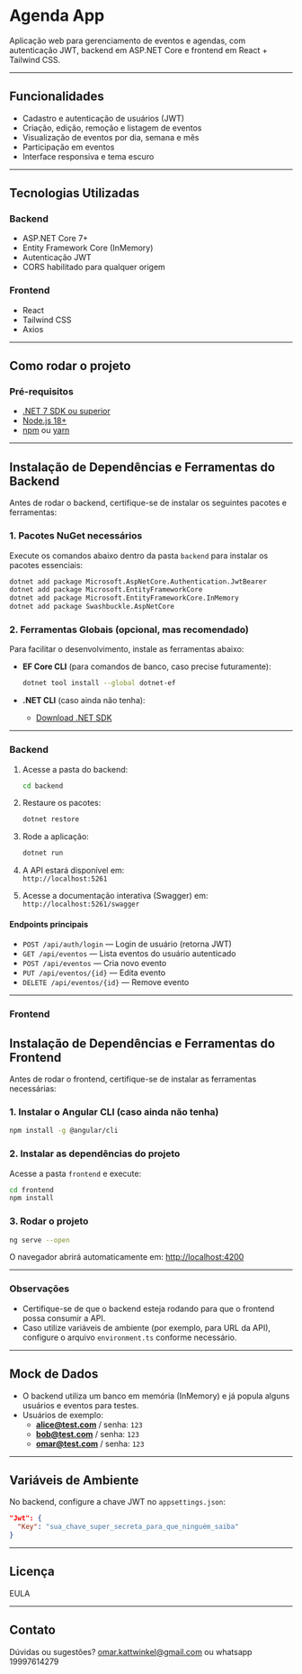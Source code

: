 # Agenda App

Aplicação web para gerenciamento de eventos e agendas, com autenticação JWT, backend em ASP.NET Core e frontend em React + Tailwind CSS.

---

## Funcionalidades

- Cadastro e autenticação de usuários (JWT)
- Criação, edição, remoção e listagem de eventos
- Visualização de eventos por dia, semana e mês
- Participação em eventos
- Interface responsiva e tema escuro

---

## Tecnologias Utilizadas

### Backend
- ASP.NET Core 7+
- Entity Framework Core (InMemory)
- Autenticação JWT
- CORS habilitado para qualquer origem

### Frontend
- React
- Tailwind CSS
- Axios

---

## Como rodar o projeto

### Pré-requisitos

- [.NET 7 SDK ou superior](https://dotnet.microsoft.com/download)
- [Node.js 18+](https://nodejs.org/)
- [npm](https://www.npmjs.com/) ou [yarn](https://yarnpkg.com/)

---

## Instalação de Dependências e Ferramentas do Backend

Antes de rodar o backend, certifique-se de instalar os seguintes pacotes e ferramentas:

### 1. Pacotes NuGet necessários

Execute os comandos abaixo dentro da pasta `backend` para instalar os pacotes essenciais:

```sh
dotnet add package Microsoft.AspNetCore.Authentication.JwtBearer
dotnet add package Microsoft.EntityFrameworkCore
dotnet add package Microsoft.EntityFrameworkCore.InMemory
dotnet add package Swashbuckle.AspNetCore
```

### 2. Ferramentas Globais (opcional, mas recomendado)

Para facilitar o desenvolvimento, instale as ferramentas abaixo:

- **EF Core CLI** (para comandos de banco, caso precise futuramente):
    ```sh
    dotnet tool install --global dotnet-ef
    ```

- **.NET CLI** (caso ainda não tenha):
    - [Download .NET SDK](https://dotnet.microsoft.com/download)

---

### Backend

1. Acesse a pasta do backend:
    ```sh
    cd backend
    ```

2. Restaure os pacotes:
    ```sh
    dotnet restore
    ```

3. Rode a aplicação:
    ```sh
    dotnet run
    ```

4. A API estará disponível em:  
   `http://localhost:5261`

5. Acesse a documentação interativa (Swagger) em:  
   `http://localhost:5261/swagger`

#### Endpoints principais

- `POST /api/auth/login` — Login de usuário (retorna JWT)
- `GET /api/eventos` — Lista eventos do usuário autenticado
- `POST /api/eventos` — Cria novo evento
- `PUT /api/eventos/{id}` — Edita evento
- `DELETE /api/eventos/{id}` — Remove evento

---

### Frontend

## Instalação de Dependências e Ferramentas do Frontend

Antes de rodar o frontend, certifique-se de instalar as ferramentas necessárias:

### 1. Instalar o Angular CLI (caso ainda não tenha)

```sh
npm install -g @angular/cli
```

### 2. Instalar as dependências do projeto

Acesse a pasta `frontend` e execute:

```sh
cd frontend
npm install
```

### 3. Rodar o projeto

```sh
ng serve --open
```

O navegador abrirá automaticamente em: [http://localhost:4200](http://localhost:4200)

---

### Observações

- Certifique-se de que o backend esteja rodando para que o frontend possa consumir a API.
- Caso utilize variáveis de ambiente (por exemplo, para URL da API), configure o arquivo `environment.ts` conforme necessário.

---

## Mock de Dados

- O backend utiliza um banco em memória (InMemory) e já popula alguns usuários e eventos para testes.
- Usuários de exemplo:
    - **alice@test.com** / senha: `123`
    - **bob@test.com** / senha: `123`
    - **omar@test.com** / senha: `123`

---

## Variáveis de Ambiente

No backend, configure a chave JWT no `appsettings.json`:

```json
"Jwt": {
  "Key": "sua_chave_super_secreta_para_que_ninguém_saiba"
}
```

---

## Licença

EULA

---

## Contato

Dúvidas ou sugestões? omar.kattwinkel@gmail.com ou whatsapp 19997614279